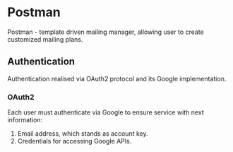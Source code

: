 # Postman
Postman - template driven mailing manager, allowing user to create customized mailing plans.

## Authentication
Authentication realised via OAuth2 protocol and its Google implementation. 

### OAuth2
Each user must authenticate via Google to ensure service with next information:
1) Email address, which stands as account key.
2) Credentials for accessing Google APIs.
